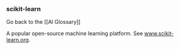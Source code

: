 ### scikit-learn

Go back to the [[AI Glossary]]


A popular open-source machine learning platform. See www.scikit-learn.org.

